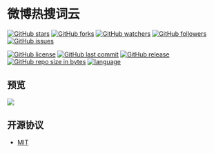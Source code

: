 # 微博热搜词云

[![GitHub stars](https://img.shields.io/github/stars/itning/WeiboHotSearch.svg)](https://github.com/itning/WeiboHotSearch/stargazers)
[![GitHub forks](https://img.shields.io/github/forks/itning/WeiboHotSearch.svg)](https://github.com/itning/WeiboHotSearch/network)
[![GitHub watchers](https://img.shields.io/github/watchers/itning/WeiboHotSearch.svg?style=social&label=Watch)]()
[![GitHub followers](https://img.shields.io/github/followers/itning.svg?style=social&label=Follow)]()
[![GitHub issues](https://img.shields.io/github/issues/itning/WeiboHotSearch.svg)](https://github.com/itning/WeiboHotSearch/issues)

[![GitHub license](https://img.shields.io/github/license/itning/WeiboHotSearch.svg)](https://github.com/itning/WeiboHotSearch/blob/master/LICENSE)
[![GitHub last commit](https://img.shields.io/github/last-commit/itning/WeiboHotSearch.svg)]()
[![GitHub release](https://img.shields.io/github/release/itning/WeiboHotSearch.svg)]()
[![GitHub repo size in bytes](https://img.shields.io/github/repo-size/itning/WeiboHotSearch.svg)]()
[![language](https://img.shields.io/badge/language-JAVA-orange.svg)]()

## 预览
![](https://github.com/itning/WeiboHotSearch/blob/master/pic/pic1.png)
## 开源协议
- [MIT](https://github.com/itning/hrms/blob/dev/LICENSE)